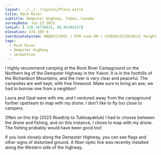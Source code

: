 ```yaml
---
layout: ../../../layouts/Place.astro
title: Rock River
subtitle: Dempster Highway, Yukon, Canada
surveyDate: Jun 23 2023
lonLat: [-136.34736015, 66.91484537]
elevation: 474.195 m
coordinateSystem: NAD83(CSRS) / UTM zone 8N + CGVD2013(CGG2013) height
tags:
  - Rock River
  - Dempster Highway
  - serpantine
---
```


I highly recommend camping at the Rock River Campground on the Northern leg of the Dempster Highway in the Yukon. It is in the foothills of the Richardson Mountains, and the river is very clear and peaceful. The campsites are well kept, with free firewood. Make sure to bring an axe; we had to borrow one from a neighbor!

Laura and Opal were with me, and I ventured away from the campground further upstream to map with my drone. I don't like to fly too close to campers.

Often on this trip (2023 Roadtrip to Tuktoayaktuk) I had to choose between the drone and fishing, and on this instance, I chose to map with my drone. The fishing probably would have been good too!

If you look closely along the Dempster Highway, you can see flags and other signs of disturbed ground. A fiber-optic line was recently installed along the Western side of the highway.
